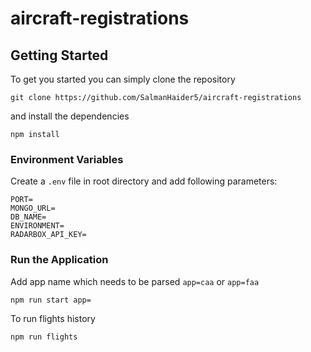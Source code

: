 # aircraft-registrations

## Getting Started
To get you started you can simply clone the repository

```
git clone https://github.com/SalmanHaider5/aircraft-registrations
```
and install the dependencies
```
npm install
```

### Environment Variables
Create a `.env` file in root directory and add following parameters:
```shell
PORT=
MONGO_URL=
DB_NAME=
ENVIRONMENT=
RADARBOX_API_KEY=
```

### Run the Application
Add app name which needs to be parsed `app=caa` or `app=faa`
```
npm run start app=
```
To run flights history
```
npm run flights
```